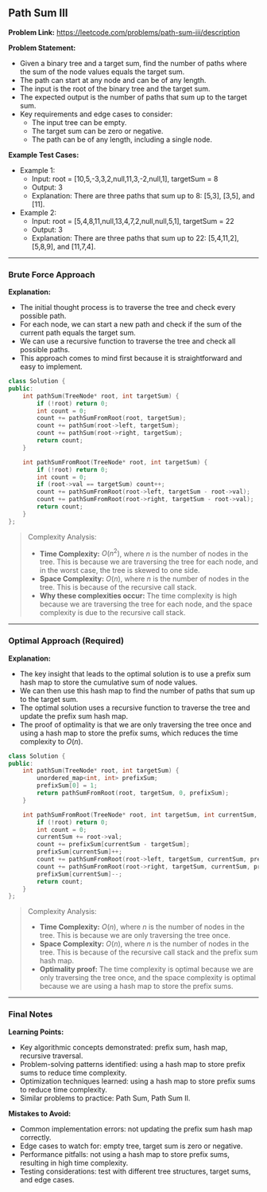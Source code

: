 ## Path Sum III
**Problem Link:** https://leetcode.com/problems/path-sum-iii/description

**Problem Statement:**
- Given a binary tree and a target sum, find the number of paths where the sum of the node values equals the target sum.
- The path can start at any node and can be of any length.
- The input is the root of the binary tree and the target sum.
- The expected output is the number of paths that sum up to the target sum.
- Key requirements and edge cases to consider:
  - The input tree can be empty.
  - The target sum can be zero or negative.
  - The path can be of any length, including a single node.

**Example Test Cases:**
- Example 1:
  - Input: root = [10,5,-3,3,2,null,11,3,-2,null,1], targetSum = 8
  - Output: 3
  - Explanation: There are three paths that sum up to 8: [5,3], [3,5], and [11].
- Example 2:
  - Input: root = [5,4,8,11,null,13,4,7,2,null,null,5,1], targetSum = 22
  - Output: 3
  - Explanation: There are three paths that sum up to 22: [5,4,11,2], [5,8,9], and [11,7,4].

---

### Brute Force Approach

**Explanation:**
- The initial thought process is to traverse the tree and check every possible path.
- For each node, we can start a new path and check if the sum of the current path equals the target sum.
- We can use a recursive function to traverse the tree and check all possible paths.
- This approach comes to mind first because it is straightforward and easy to implement.

```cpp
class Solution {
public:
    int pathSum(TreeNode* root, int targetSum) {
        if (!root) return 0;
        int count = 0;
        count += pathSumFromRoot(root, targetSum);
        count += pathSum(root->left, targetSum);
        count += pathSum(root->right, targetSum);
        return count;
    }

    int pathSumFromRoot(TreeNode* root, int targetSum) {
        if (!root) return 0;
        int count = 0;
        if (root->val == targetSum) count++;
        count += pathSumFromRoot(root->left, targetSum - root->val);
        count += pathSumFromRoot(root->right, targetSum - root->val);
        return count;
    }
};
```

> Complexity Analysis:
> - **Time Complexity:** $O(n^2)$, where $n$ is the number of nodes in the tree. This is because we are traversing the tree for each node, and in the worst case, the tree is skewed to one side.
> - **Space Complexity:** $O(n)$, where $n$ is the number of nodes in the tree. This is because of the recursive call stack.
> - **Why these complexities occur:** The time complexity is high because we are traversing the tree for each node, and the space complexity is due to the recursive call stack.

---

### Optimal Approach (Required)

**Explanation:**
- The key insight that leads to the optimal solution is to use a prefix sum hash map to store the cumulative sum of node values.
- We can then use this hash map to find the number of paths that sum up to the target sum.
- The optimal solution uses a recursive function to traverse the tree and update the prefix sum hash map.
- The proof of optimality is that we are only traversing the tree once and using a hash map to store the prefix sums, which reduces the time complexity to $O(n)$.

```cpp
class Solution {
public:
    int pathSum(TreeNode* root, int targetSum) {
        unordered_map<int, int> prefixSum;
        prefixSum[0] = 1;
        return pathSumFromRoot(root, targetSum, 0, prefixSum);
    }

    int pathSumFromRoot(TreeNode* root, int targetSum, int currentSum, unordered_map<int, int>& prefixSum) {
        if (!root) return 0;
        int count = 0;
        currentSum += root->val;
        count += prefixSum[currentSum - targetSum];
        prefixSum[currentSum]++;
        count += pathSumFromRoot(root->left, targetSum, currentSum, prefixSum);
        count += pathSumFromRoot(root->right, targetSum, currentSum, prefixSum);
        prefixSum[currentSum]--;
        return count;
    }
};
```

> Complexity Analysis:
> - **Time Complexity:** $O(n)$, where $n$ is the number of nodes in the tree. This is because we are only traversing the tree once.
> - **Space Complexity:** $O(n)$, where $n$ is the number of nodes in the tree. This is because of the recursive call stack and the prefix sum hash map.
> - **Optimality proof:** The time complexity is optimal because we are only traversing the tree once, and the space complexity is optimal because we are using a hash map to store the prefix sums.

---

### Final Notes

**Learning Points:**
- Key algorithmic concepts demonstrated: prefix sum, hash map, recursive traversal.
- Problem-solving patterns identified: using a hash map to store prefix sums to reduce time complexity.
- Optimization techniques learned: using a hash map to store prefix sums to reduce time complexity.
- Similar problems to practice: Path Sum, Path Sum II.

**Mistakes to Avoid:**
- Common implementation errors: not updating the prefix sum hash map correctly.
- Edge cases to watch for: empty tree, target sum is zero or negative.
- Performance pitfalls: not using a hash map to store prefix sums, resulting in high time complexity.
- Testing considerations: test with different tree structures, target sums, and edge cases.